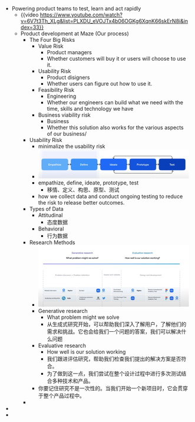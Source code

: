 - Powering product teams to test, learn and act rapidly
	- {{video https://www.youtube.com/watch?v=6V7t3Th_XLg&list=PLXDU_eVOJTx4b06OGKg6XqnK66skErN8i&index=33}}
	- Product development at Maze (Our process)
		- The Four Big Risks
			- Value Risk
				- Product managers
				- Whether customers will buy it or users will choose to use it.
			- Usability Risk
				- Product disigners
				- Whether users can figure out how to use it.
			- Feasibility Risk
				- Engineering
				- Whether our engineers can build what we need with the time, skills and technology we have
			- Business viability risk
				- Business
				- Whether this solution also works for the various aspects of our business/
		- Usability Risk
			- minimalize the usability risk
			- ![image.png](../assets/image_1718025242649_0.png)
			- empathize, define, ideate, prototype, test
				- 移情、定义、构思、原型、测试
			- how we collect data and conduct ongoing testing to reduce the risk to release better outcomes.
		- Types of Data
			- Attitudinal
				- 态度数据
			- Behavioral
				- 行为数据
		- Research Methods
			- ![image.png](../assets/image_1718031240772_0.png)
			- Generative research
				- What problem might we solve
				- 从生成式研究开始，可以帮助我们深入了解用户，了解他们的需求和挑战。它也会给我们一个问题的答案，我们可以解决什么问题
			- Evaluative research
				- How well is our solution working
				- 我们跟进评估研究，帮助我们检查我们提出的解决方案是否符合。
				- 为了做到这一点，我们尝试在整个设计过程中进行多次测试结合多种技术和产品。
			- 你要记住研究不是一次性的。当我们开始一个新项目时，它会贯穿于整个产品过程中。
		-
-
-